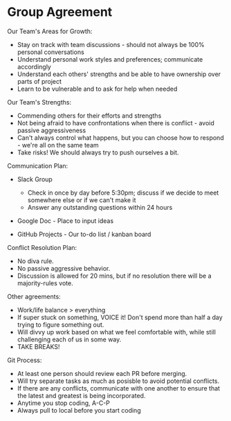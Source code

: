 # Group Agreement

Our Team's Areas for Growth:

- Stay on track with team discussions - should not always be 100% personal conversations
- Understand personal work styles and preferences; communicate accordingly
- Understand each others' strengths and be able to have ownership over parts of project
- Learn to be vulnerable and to ask for help when needed

Our Team's Strengths:

- Commending others for their efforts and strengths
- Not being afraid to have confrontations when there is conflict - avoid passive aggressiveness
- Can't always control what happens, but you can choose how to respond - we're all on the same team
- Take risks! We should always try to push ourselves a bit.

Communication Plan:

- Slack Group
    - Check in once by day before 5:30pm; discuss if we decide to meet somewhere else or if we can't make it
    - Answer any outstanding questions within 24 hours
    
- Google Doc - Place to input ideas
- GitHub Projects - Our to-do list / kanban board

Conflict Resolution Plan:

- No diva rule. 
- No passive aggressive behavior. 
- Discussion is allowed for 20 mins, but if no resolution there will be a majority-rules vote.

Other agreements:

- Work/life balance > everything
- If super stuck on something, VOICE it! Don't spend more than half a day trying to figure something out.
- Will divvy up work based on what we feel comfortable with, while still challenging each of us in some way.
- TAKE BREAKS!

Git Process:

- At least one person should review each PR before merging.
- Will try separate tasks as much as posisble to avoid potential conflicts.
- If there are any conflicts, communicate with one another to ensure that the latest and greatest is being incorporated.
- Anytime you stop coding, A-C-P
- Always pull to local before you start coding